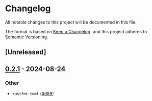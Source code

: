 # Changelog
All notable changes to this project will be documented in this file.

The format is based on [Keep a Changelog](https://keepachangelog.com/en/1.0.0/),
and this project adheres to [Semantic Versioning](https://semver.org/spec/v2.0.0.html).

## [Unreleased]

## [0.2.1](https://github.com/albinekb/freya/compare/freya-native-core-macro-v0.2.0...freya-native-core-macro-v0.2.1) - 2024-08-24

### Other
- `rustfmt.toml` ([#689](https://github.com/albinekb/freya/pull/689))
